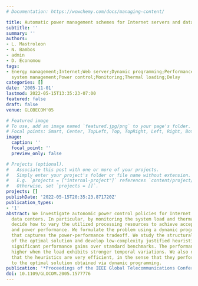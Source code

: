 ```yaml
---
# Documentation: https://wowchemy.com/docs/managing-content/

title: Automatic power management schemes for Internet servers and data centers
subtitle: ''
summary: ''
authors:
- L. Mastroleon
- N. Bambos
- admin
- D. Economou
tags:
- Energy management;Internet;Web server;Dynamic programming;Performance gain;Power
  system management;Power control;Monitoring;Thermal loading;Delay
categories: []
date: '2005-11-01'
lastmod: 2022-05-15T13:35:23-07:00
featured: false
draft: false
venue: GLOBECOM'05

# Featured image
# To use, add an image named `featured.jpg/png` to your page's folder.
# Focal points: Smart, Center, TopLeft, Top, TopRight, Left, Right, BottomLeft, Bottom, BottomRight.
image:
  caption: ''
  focal_point: ''
  preview_only: false

# Projects (optional).
#   Associate this post with one or more of your projects.
#   Simply enter your project's folder or file name without extension.
#   E.g. `projects = ["internal-project"]` references `content/project/deep-learning/index.md`.
#   Otherwise, set `projects = []`.
projects: []
publishDate: '2022-05-15T20:35:23.871720Z'
publication_types:
- '1'
abstract: We investigate autonomic power control policies for Internet servers and
  data centers. In particular, by monitoring the system load and thermal status, we
  decide how to vary the utilized processing resources to achieve acceptable delay
  and power performance. We formulate the problem using a dynamic programming approach
  that captures the power-performance tradeoff. We study the structural properties
  of the optimal solution and develop low-complexity justified heuristics, which achieve
  significant performance gains over standard benchmarks. The performance gains are
  higher when the load exhibits stronger temporal variations. We also demonstrate
  that the heuristics are very efficient, in the sense that they perform very close
  to the optimal solution obtained via dynamic programming.
publication: '*Proceedings of the IEEE Global Telecommunications Conference (GLOBECOM)*'
doi: 10.1109/GLOCOM.2005.1577776
---
```


